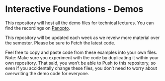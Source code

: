 # Interactive Foundations - Demos

This repository will host all the demo files for technical lectures.
You can find the recordings on [Panopto]().

This repository will be updated each week as we reveiw more material over the semester.
Please be sure to Fetch the latest code.

Feel free to copy and paste code from these examples into your own files.
Note: Make sure you experiment with the code by duplicating it within your own repository. That said, you won’t be able to Push to this repository, so even if you accidentally change these files, you don’t need to worry about overwriting the demo code for everyone. 